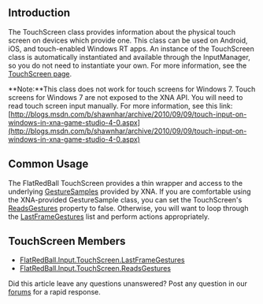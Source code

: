 ## Introduction

The TouchScreen class provides information about the physical touch screen on devices which provide one. This class can be used on Android, iOS, and touch-enabled Windows RT apps. An instance of the TouchScreen class is automatically instantiated and available through the InputManager, so you do not need to instantiate your own. For more information, see the [TouchScreen page](/frb/docs/index.php?title=FlatRedBall.Input.InputManager.TouchScreen&action=edit&redlink=1.md "FlatRedBall.Input.InputManager.TouchScreen (page does not exist)").

**Note:**This class does not work for touch screens for Windows 7. Touch screens for Windows 7 are not exposed to the XNA API. You will need to read touch screen input manually. For more information, see this link: [http://blogs.msdn.com/b/shawnhar/archive/2010/09/09/touch-input-on-windows-in-xna-game-studio-4-0.aspx](http://blogs.msdn.com/b/shawnhar/archive/2010/09/09/touch-input-on-windows-in-xna-game-studio-4-0.aspx)

## Common Usage

The FlatRedBall TouchScreen provides a thin wrapper and access to the underlying [GestureSamples](http://msdn.microsoft.com/en-us/library/microsoft.xna.framework.input.touch.gesturesample.position.aspx) provided by XNA. If you are comfortable using the XNA-provided GestureSample class, you can set the TouchScreen's [ReadsGestures](/frb/docs/index.php?title=FlatRedBall.Input.TouchScreen.ReadsGestures.md "FlatRedBall.Input.TouchScreen.ReadsGestures") property to false. Otherwise, you will want to loop through the [LastFrameGestures](/frb/docs/index.php?title=FlatRedBall.Input.TouchScreen.LastFrameGestures.md "FlatRedBall.Input.TouchScreen.LastFrameGestures") list and perform actions appropriately.

## TouchScreen Members

-   [FlatRedBall.Input.TouchScreen.LastFrameGestures](/frb/docs/index.php?title=FlatRedBall.Input.TouchScreen.LastFrameGestures.md "FlatRedBall.Input.TouchScreen.LastFrameGestures")
-   [FlatRedBall.Input.TouchScreen.ReadsGestures](/frb/docs/index.php?title=FlatRedBall.Input.TouchScreen.ReadsGestures.md "FlatRedBall.Input.TouchScreen.ReadsGestures")

Did this article leave any questions unanswered? Post any question in our [forums](/frb/forum.md) for a rapid response.
